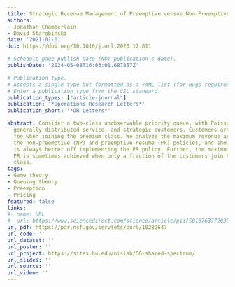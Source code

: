 ```yaml
---
title: Strategic Revenue Management of Preemptive versus Non-Preemptive Queues
authors:
- Jonathan Chamberlain
- David Starobinski
date: '2021-01-01'
doi: https://doi.org/10.1016/j.orl.2020.12.011

# Schedule page publish date (NOT publication's date).
publishDate: '2024-05-08T16:03:01.687857Z'

# Publication type.
# Accepts a single type but formatted as a YAML list (for Hugo requirements).
# Enter a publication type from the CSL standard.
publication_types: ["article-journal"]
publication: '*Operations Research Letters*'
publication_short: '*OR Letters*'

abstract: Consider a two-class unobservable priority queue, with Poisson arrivals,
  generally distributed service, and strategic customers. Customers are charged a
  fee when joining the premium class. We analyze the maximum revenue achievable under
  the non-preemptive (NP) and preemptive-resume (PR) policies, and show that a provider
  is always better off implementing the PR policy. Further, the maximum revenue under
  PR is sometimes achieved when only a fraction of the customers join the premium
  class.
tags:
- Game theory
- Queuing theory
- Preemption
- Pricing
featured: false
links:
#- name: URL
#  url: https://www.sciencedirect.com/science/article/pii/S0167637720301991
url_pdf: https://par.nsf.gov/servlets/purl/10282647
url_code: ''
url_dataset: ''
url_poster: ''
url_project: https://sites.bu.edu/nislab/5G-shared-spectrum/
url_slides: ''
url_source: ''
url_video: ''
---
```



